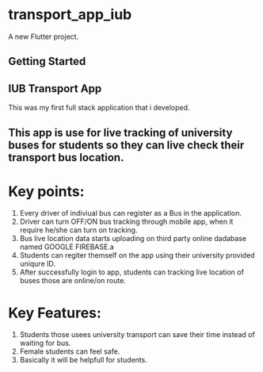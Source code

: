 # transport_app_iub

A new Flutter project.

## Getting Started

## IUB Transport App

This was my first full stack application that i developed.

## This app is use for live tracking of university buses for students so they can live check their transport bus location.

# Key points:
   1. Every driver of indiviual bus can register as a Bus in the application.
   2. Driver can turn OFF/ON bus tracking through mobile app, when it require he/she can turn on tracking.
   3. Bus live location data starts uploading on third party online dadabase named GOOGLE FIREBASE.a
   4. Students can regiter themself on the app using their university provided uniqure ID.
   5. After successfully login to app, students can tracking live location of buses those are online/on route.
# Key Features:
   1. Students those usees university transport can save their time instead of waiting for bus.
   2. Female students can feel safe.
   3. Basically it will be helpfull for students.
